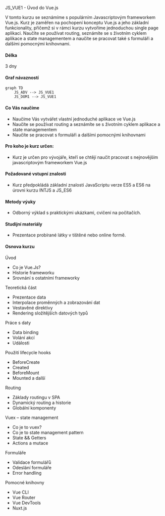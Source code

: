﻿JS_VUE1 - Úvod do Vue.js

V tomto kurzu se seznámíme s populárním Javascriptovým frameworkem Vue.js. Kurz je zaměřen na pochopení konceptu Vue.js a jeho základní funkcionality, přičemž si v rámci kurzu vytvoříme jednoduchou single page aplikaci. Naučíte se používat routing, seznámíte se s životním cyklem aplikace a state managementem a naučíte se pracovat také s formuláři a dalšími pomocnými knihovnami.

#### Délka

3 dny

#### Graf návazností

```mermaid
graph TD
    JS_ADV --> JS_VUE1
    JS_DOM1 --> JS_VUE1
```

#### Co Vás naučíme
* Naučíme Vás vytvářet vlastní jednoduché aplikace ve Vue.js
* Naučíte se používat routing a seznámíte se s životním cyklem aplikace a state managementem
* Naučíte se pracovat s formuláři a dalšími pomocnými knihovnami


#### Pro koho je kurz určen:
* Kurz je určen pro vývojáře, kteří se chtějí naučit pracovat s nejnovějším javascriptovým frameworkem Vue.js

#### Požadované vstupní znalosti
* Kurz předpokládá základní znalosti JavaScriptu verze ES5 a ES6 na úrovni kurzu INTJS a JS_ES6

#### Metody výuky
* Odborný výklad s praktickými ukázkami, cvičení na počítačích.

#### Studijní materiály
* Prezentace probírané látky v tištěné nebo online formě.

#### Osnova kurzu

Úvod
* Co je Vue.Js?
* Historie frameworku
* Srovnání s ostatními frameworky

Teoretická část
* Prezentace data
* Interpolace proměnných a zobrazování dat
* Vestavěné direktivy
* Rendering složitějších datových typů

Práce s daty
* Data binding
* Volání akcí
* Události

Použití lifecycle hooks
* BeforeCreate
* Created
* BeforeMount
* Mounted a další

Routing
* Základy routingu v SPA
* Dynamický routing a historie
* Globální komponenty

Vuex – state management
* Co je to vuex?
* Co je to state management pattern
* State && Getters
* Actions a mutace

Formuláře
* Validace formulářů
* Odeslání formuláře
* Error handling

Pomocné knihovny
* Vue CLI
* Vue Router
* Vue DevTools
* Nuxt.js